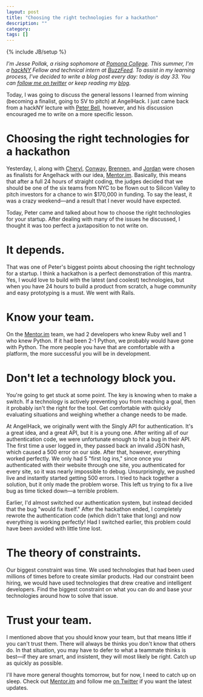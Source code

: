 ```yaml
---
layout: post
title: "Choosing the right technologies for a hackathon"
description: ""
category: 
tags: []
---
```

{% include JB/setup %}

*I'm Jesse Pollak, a rising sophomore at [Pomona College](http://pomona.edu). This summer, I'm a [hackNY](http://hackny.org) Fellow and technical intern at [BuzzFeed](http://buzzfeed.com). To assist in my learning process, I've decided to write a blog post every day: today is day 33. You can [follow me on twitter](http://twitter.com/jessepollak) or keep reading my [blog](http://jessepollak.me).*

Today, I was going to discuss the general lessons I learned from winning (becoming a finalist, going to SV to pitch) at AngelHack. I just came back from a hackNY lecture with [Peter Bell](https://twitter.com/#!/PeterBell), however, and his discussion encouraged me to write on a more specific lesson.

# Choosing the right technologies for a hackathon

Yesterday, I, along with [Cheryl](http://twitter.com/grungerabbit), [Conway](http://twitter.com/conwayanderson), [Brennen](http://twitter.com/brennenbyrne), and [Jordan](http://twitter.com/thetabyte) were chosen as finalists for Angelhack with our idea, [Mentor.im](http://mentor.im). Basically, this means that after a full 24 hours of straight coding, the judges decided that we should be one of the six teams from NYC to be flown out to Silicon Valley to pitch investors for a chance to win $170,000 in funding. To say the least, it was a crazy weekend—and a result that I never would have expected.

Today, Peter came and talked about how to choose the right technologies for your startup. After dealing with many of the issues he discussed, I thought it was too perfect a juxtaposition to not write on.

# It depends.

That was one of Peter's biggest points about choosing the right technology for a startup. I think a hackathon is a perfect demonstration of this mantra. Yes, I would love to build with the latest (and coolest) technologies, but when you have 24 hours to build a product from scratch, a huge community and easy prototyping is a must. We went with Rails.

# Know your team.

On the [Mentor.im](http://mentor.im) team, we had 2 developers who knew Ruby well and 1 who knew Python. If it had been 2-1 Python, we probably would have gone with Python. The more people you have that are comfortable with a platform, the more successful you will be in development.

# Don't let a technology block you.

You're going to get stuck at some point. The key is knowing when to make a switch. If a technology is actively preventing you from reaching a goal, then it probably isn't the right for the tool. Get comfortable with quickly evaluating situations and weighing whether a change needs to be made. 

At AngelHack, we originally went with the Singly API for authentication. It's a great idea, and a great API, but it is a young one. After writing all of our authentication code, we were unfortunate enough to hit a bug in their API. The first time a user logged in, they passed back an invalid JSON hash, which caused a 500 error on our side. After that, however, everything worked perfectly. We only had 5 "first log ins," since once you authenticated with their website through one site, you authenticated for every site, so it was nearly impossible to debug. Unsurprisingly, we pushed live and instantly started getting 500 errors. I tried to hack together a solution, but it only made the problem worse. This left us trying to fix a live bug as time ticked down—a terrible problem.

Earlier, I'd almost switched our authentication system, but instead decided that the bug "would fix itself."  After the hackathon ended, I completely rewrote the authentication code (which didn't take that long) and now everything is working perfectly! Had I switched earlier, this problem could have been avoided with little time lost.

# The theory of constraints.

Our biggest constraint was time. We used technologies that had been used millions of times before to create similar products. Had our constraint been hiring, we would have used technologies that drew creative and intelligent developers. Find the biggest constraint on what you can do and base your technologies around how to solve that issue.

# Trust your team.

I mentioned above that you should know your team, but that means little if you can't trust them. There will always be thinks you don't know that others do. In that situation, you may have to defer to what a teammate thinks is best—if they are smart, and insistent, they will most likely be right. Catch up as quickly as possible.

I'll have more general thoughts tomorrow, but for now, I need to catch up on sleep. Check out [Mentor.im](http://mentor.im) and follow me [on Twitter](http://twitter.com/jessepollak) if you want the latest updates.

